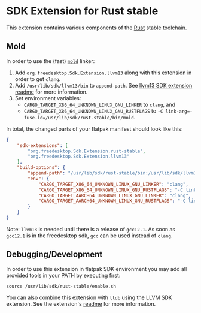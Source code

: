 # SDK Extension for Rust stable

This extension contains various components of the [Rust](https://www.rust-lang.org) stable toolchain.


## Mold

In order to use the (fast) [`mold`](https://github.com/rui314/mold) linker:

1. Add `org.freedesktop.Sdk.Extension.llvm13` along with this extension in order to get `clang`.
2. Add `/usr/lib/sdk/llvm13/bin` to `append-path`. See [llvm13 SDK extension readme](https://github.com/flathub/org.freedesktop.Sdk.Extension.llvm13) for more information.
3. Set environment variables:
    - `CARGO_TARGET_X86_64_UNKNOWN_LINUX_GNU_LINKER` to `clang`, and
    - `CARGO_TARGET_X86_64_UNKNOWN_LINUX_GNU_RUSTFLAGS` to `-C link-arg=-fuse-ld=/usr/lib/sdk/rust-stable/bin/mold`.

In total, the changed parts of your flatpak manifest should look like this:

```json
{
    "sdk-extensions": [
        "org.freedesktop.Sdk.Extension.rust-stable",
        "org.freedesktop.Sdk.Extension.llvm13"
    ],
    "build-options": {
        "append-path": "/usr/lib/sdk/rust-stable/bin:/usr/lib/sdk/llvm13/bin",
        "env": {
            "CARGO_TARGET_X86_64_UNKNOWN_LINUX_GNU_LINKER": "clang",
            "CARGO_TARGET_X86_64_UNKNOWN_LINUX_GNU_RUSTFLAGS": "-C link-arg=-fuse-ld=/usr/lib/sdk/rust-stable/bin/mold",
            "CARGO_TARGET_AARCH64_UNKNOWN_LINUX_GNU_LINKER": "clang",
            "CARGO_TARGET_AARCH64_UNKNOWN_LINUX_GNU_RUSTFLAGS": "-C link-arg=-fuse-ld=/usr/lib/sdk/rust-stable/bin/mold"
        }
    }
}
```

Note: `llvm13` is needed until there is a release of `gcc12.1`.
As soon as `gcc12.1` is in the freedesktop sdk, `gcc` can be used instead of `clang`.

## Debugging/Development

In order to use this extension in flatpak SDK environment you may add all provided tools in your PATH by executing first:
```
source /usr/lib/sdk/rust-stable/enable.sh
```

You can also combine this extension with `lldb` using the LLVM SDK extension. See the extension's [readme](https://github.com/flathub/org.freedesktop.Sdk.Extension.llvm13) for more information.
